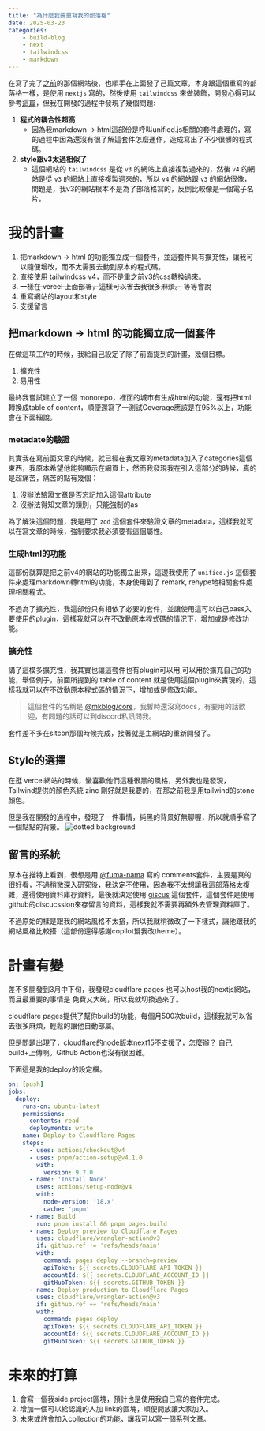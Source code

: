 ```yaml
---
title: "為什麼我要重寫我的部落格"
date: 2025-03-23
categories:
    - build-blog
    - next
    - tailwindcss
    - markdown
---
```



在寫了完了[之前](https://github.com/bloodnighttw/website-v4)的那個網站後，也順手在上面發了己篇文章，本身跟這個重寫的部落格一樣，是使用 ``nextjs`` 寫的，然後使用 ``tailwindcss`` 來做裝飾，開發心得可以參考[這篇](https://bntw.dev/blog/cfr2)，但我在開發的過程中發現了幾個問題:

1. **程式的耦合性超高**
    - 因為我markdown -> html這部份是呼叫unified.js相關的套件處理的，寫的過程中因為還沒有很了解這套件怎麼運作，造成寫出了不少很髒的程式碼。
2. **style跟v3太過相似了**
   - 這個網站的 ``tailwindcss`` 是從 ``v3`` 的網站上直接複製過來的，然後 ``v4`` 的網站是從 ``v3`` 的網站上直接複製過來的，所以 ``v4`` 的網站跟 ``v3`` 的網站很像，問題是，我v3的網站根本不是為了部落格寫的，反倒比較像是一個電子名片。


# 我的計畫
1. 把markdown -> html 的功能獨立成一個套件，並這套件具有擴充性，讓我可以隨便增改，而不太需要去動到原本的程式碼。
2. 直接使用 tailwindcss v4，而不是重之前v3的css轉換過來。
3. ~~一樣在 vercel 上面部署，這樣可以省去我很多麻煩。~~ 等等會說
4. 重寫網站的layout和style
5. 支援留言

## 把markdown -> html 的功能獨立成一個套件
在做這項工作的時候，我給自己設定了除了前面提到的計畫，幾個目標。

1. 擴充性
2. 易用性

最終我嘗試建立了一個 monorepo，裡面的城市有生成html的功能，還有把html轉換成table of content，順便還寫了一測試Coverage應該是在95%以上，功能會在下面細說。

### metadate的驗證

其實我在寫前面文章的時候，就已經在我文章的metadata加入了categories這個東西，我原本希望他能夠顯示在網頁上，然而我發現我在引入這部分的時候，真的是超痛苦，痛苦的點有幾個：
1. 沒辦法驗證文章是否忘記加入這個attribute
2. 沒辦法得知文章的類別，只能強制的as

 為了解決這個問題，我是用了 ``zod`` 這個套件來驗證文章的metadata，這樣我就可以在寫文章的時候，強制要求我必須要有這個屬性。

### 生成html的功能
這部份就算是把之前v4的網站的功能獨立出來，這邊我使用了 ``unified.js`` 這個套件來處理markdown轉html的功能，本身使用到了 remark, rehype地相關套件處理相關程式。

不過為了擴充性，我這部份只有相依了必要的套件，並讓使用這可以自己pass入要使用的plugin，這樣我就可以在不改動原本程式碼的情況下，增加或是修改功能。

### 擴充性
講了這模多擴充性，我其實也讓這套件也有plugin可以用,可以用於擴充自己的功能，舉個例子，前面所提到的 table of content 就是使用這個plugin來實現的，這樣我就可以在不改動原本程式碼的情況下，增加或是修改功能。


> 這個套件的名稱是 [@mkblog/core](https://www.npmjs.com/package/@mkblog/core)，我暫時還沒寫docs，有要用的話歡迎，有問題的話可以到discord私訊問我。

套件差不多在sitcon那個時候完成，接著就是主網站的重新開發了。

## Style的選擇

在逛 vercel網站的時候，蠻喜歡他們這種很黑的風格，另外我也是發現，Tailwind提供的顏色系統 zinc 剛好就是我要的，在那之前我是用tailwind的stone顏色。

但是我在開發的過程中，發現了一件事情，純黑的背景好無聊喔，所以就順手寫了一個點點的背景。
![dotted background](https://r2.bntw.dev/dot.png)

## 留言的系統
原本在推特上看到，很想是用 [@fuma-nama](https://github.com/fuma-nama) 寫的 comments套件，主要是真的很好看，不過稍微深入研究後，我決定不使用，因為我不太想讓我這部落格太複雜，還得使用資料庫存資料，最後就決定使用 [giscus](https://giscus.app/) 這個套件，這個套件是使用github的discucssion來存留言的資料，這樣我就不需要再額外去管理資料庫了。

不過原始的樣是跟我的網站風格不太搭，所以我就稍微改了一下樣式，讓他跟我的網站風格比較搭（這部份還得感謝copilot幫我改theme）。

# 計畫有變

差不多開發到3月中下旬，我發現cloudflare pages 也可以host我的nextjs網站，而且最重要的事情是 免費又大碗，所以我就切換過來了。

cloudflare pages提供了幫你build的功能，每個月500次build，這樣我就可以省去很多麻煩，輕鬆的讓他自動部屬。

但是問題出現了，cloudflare的node版本next15不支援了，怎麼辦？ 自己build+上傳啊。Github Action也沒有很困難。

下面這是我的deploy的設定檔。

```yml
on: [push]
jobs:
  deploy:
    runs-on: ubuntu-latest
    permissions:
      contents: read
      deployments: write
    name: Deploy to Cloudflare Pages
    steps:
      - uses: actions/checkout@v4
      - uses: pnpm/action-setup@v4.1.0
        with:
          version: 9.7.0
      - name: 'Install Node'
        uses: actions/setup-node@v4
        with:
          node-version: '18.x'
          cache: 'pnpm'
      - name: Build
        run: pnpm install && pnpm pages:build
      - name: Deploy preview to Cloudflare Pages
        uses: cloudflare/wrangler-action@v3
        if: github.ref != 'refs/heads/main'
        with:
          command: pages deploy --branch=preview
          apiToken: ${{ secrets.CLOUDFLARE_API_TOKEN }}
          accountId: ${{ secrets.CLOUDFLARE_ACCOUNT_ID }}
          gitHubToken: ${{ secrets.GITHUB_TOKEN }}
      - name: Deploy production to Cloudflare Pages
        uses: cloudflare/wrangler-action@v3
        if: github.ref == 'refs/heads/main'
        with:
          command: pages deploy
          apiToken: ${{ secrets.CLOUDFLARE_API_TOKEN }}
          accountId: ${{ secrets.CLOUDFLARE_ACCOUNT_ID }}
          gitHubToken: ${{ secrets.GITHUB_TOKEN }}
```
# 未來的打算
1. 會寫一個我side project區塊，預計也是使用我自己寫的套件完成。
2. 增加一個可以給認識的人加 link的區塊，順便開放讓大家加入。
3. 未來或許會加入collection的功能，讓我可以寫一個系列文章。